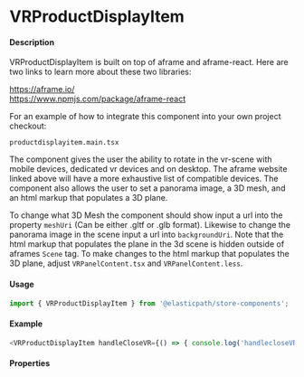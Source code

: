 # VRProductDisplayItem

#### Description

VRProductDisplayItem is built on top of aframe and aframe-react.  Here are two links to learn more about these two libraries:

https://aframe.io/
<br>
https://www.npmjs.com/package/aframe-react

For an example of how to integrate this component into your own project checkout:

`productdisplayitem.main.tsx`

The component gives the user the ability to rotate in the vr-scene with mobile devices, dedicated vr devices and on desktop.  The aframe website linked above will have a more exhaustive list of compatible devices.  The component also allows the user to set a panorama image, a 3D mesh, and an html markup that populates a 3D plane.  

To change what 3D Mesh the component should show input a url into the property `meshUri` (Can be either .gltf or .glb format).  Likewise to change the panorama image in the scene input a url into `backgroundUri`.  Note that the html markup that populates the plane in the 3d scene
is hidden outside of aframes `Scene` tag.  To make changes to the html markup that populates the 3D plane, adjust `VRPanelContent.tsx` and `VRPanelContent.less`.

#### Usage

```js
import { VRProductDisplayItem } from '@elasticpath/store-components';
```

#### Example

```js
<VRProductDisplayItem handleCloseVR={() => { console.log('handlecloseVR) }} backgroundUri="https://s3.amazonaws.com/referenceexp/vr/10484.jpg" />
```

#### Properties

<!-- PROPS -->
